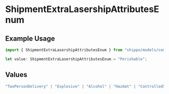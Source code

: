 # ShipmentExtraLasershipAttributesEnum

## Example Usage

```typescript
import { ShipmentExtraLasershipAttributesEnum } from "shippo/models/components";

let value: ShipmentExtraLasershipAttributesEnum = "Perishable";
```

## Values

```typescript
"TwoPersonDelivery" | "Explosive" | "Alcohol" | "Hazmat" | "ControlledSubstance" | "Refrigerated" | "DryIce" | "Perishable" | "NoRTS"
```